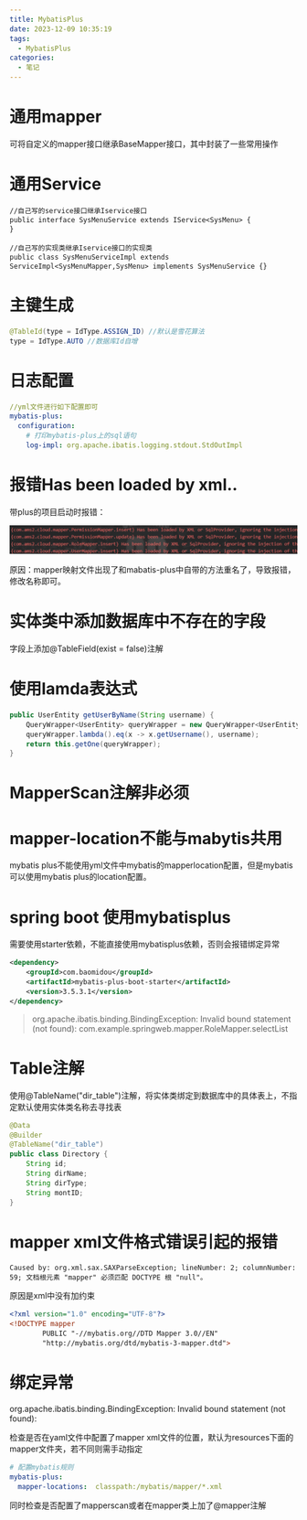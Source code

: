 ```yaml
---
title: MybatisPlus
date: 2023-12-09 10:35:19
tags:
  - MybatisPlus
categories:
  - 笔记
---
```


# 通用mapper

可将自定义的mapper接口继承BaseMapper接口，其中封装了一些常用操作

# 通用Service

```cml
//自己写的service接口继承Iservice接口
public interface SysMenuService extends IService<SysMenu> {
}

//自己写的实现类继承Iservice接口的实现类
public class SysMenuServiceImpl extends ServiceImpl<SysMenuMapper,SysMenu> implements SysMenuService {}
```

# 主键生成

```java
@TableId(type = IdType.ASSIGN_ID) //默认是雪花算法
type = IdType.AUTO //数据库Id自增
```

# 日志配置

```yaml
//yml文件进行如下配置即可
mybatis-plus:
  configuration:
    # 打印mybatis-plus上的sql语句
    log-impl: org.apache.ibatis.logging.stdout.StdOutImpl
```

# 报错Has been loaded by xml..

带plus的项目启动时报错：

![image-20231208151338761](MybatisPlus/image-20231208151338761.png)

原因：mapper映射文件出现了和mabatis-plus中自带的方法重名了，导致报错，修改名称即可。

# 实体类中添加数据库中不存在的字段

字段上添加@TableField(exist = false)注解

# 使用lamda表达式

```java
public UserEntity getUserByName(String username) {
    QueryWrapper<UserEntity> queryWrapper = new QueryWrapper<UserEntity>();
    queryWrapper.lambda().eq(x -> x.getUsername(), username);
    return this.getOne(queryWrapper);
}
```

# MapperScan注解非必须

# mapper-location不能与mabytis共用

mybatis plus不能使用yml文件中mybatis的mapperlocation配置，但是mybatis可以使用mybatis plus的location配置。

# spring boot 使用mybatisplus

需要使用starter依赖，不能直接使用mybatisplus依赖，否则会报错绑定异常

```xml
<dependency>
    <groupId>com.baomidou</groupId>
    <artifactId>mybatis-plus-boot-starter</artifactId>
    <version>3.5.3.1</version>
</dependency>
```

> org.apache.ibatis.binding.BindingException: Invalid bound statement (not found): com.example.springweb.mapper.RoleMapper.selectList

# Table注解

使用@TableName("dir_table")注解，将实体类绑定到数据库中的具体表上，不指定默认使用实体类名称去寻找表

```java
@Data
@Builder
@TableName("dir_table")
public class Directory {
    String id;
    String dirName;
    String dirType;
    String montID;
}
```

# mapper xml文件格式错误引起的报错

```
Caused by: org.xml.sax.SAXParseException; lineNumber: 2; columnNumber: 59; 文档根元素 "mapper" 必须匹配 DOCTYPE 根 "null"。
```

原因是xml中没有加约束

```xml
<?xml version="1.0" encoding="UTF-8"?>
<!DOCTYPE mapper
        PUBLIC "-//mybatis.org//DTD Mapper 3.0//EN"
        "http://mybatis.org/dtd/mybatis-3-mapper.dtd">
```

# 绑定异常

org.apache.ibatis.binding.BindingException: Invalid bound statement (not found):

检查是否在yaml文件中配置了mapper xml文件的位置，默认为resources下面的mapper文件夹，若不同则需手动指定

```yaml
# 配置mybatis规则
mybatis-plus:
  mapper-locations:  classpath:/mybatis/mapper/*.xml
```

同时检查是否配置了mapperscan或者在mapper类上加了@mapper注解


